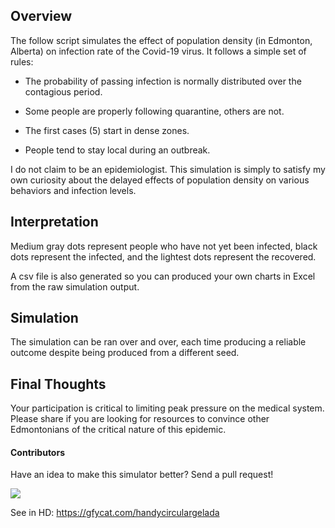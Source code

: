 ## Overview
The follow script simulates the effect of population density (in Edmonton, Alberta) on infection rate of the Covid-19 virus. It follows a simple set of rules:

- The probability of passing infection is normally distributed over the contagious period.

- Some people are properly following quarantine, others are not.

- The first cases (5) start in dense zones.

- People tend to stay local during an outbreak.

I do not claim to be an epidemiologist. This simulation is simply to satisfy my own curiosity about the delayed effects of population density on various behaviors and infection levels.

## Interpretation
Medium gray dots represent people who have not yet been infected, black dots represent the infected, and the lightest dots represent the recovered.

A csv file is also generated so you can produced your own charts in Excel from the raw simulation output.

## Simulation
The simulation can be ran over and over, each time producing a reliable outcome despite being produced from a different seed.

## Final Thoughts
Your participation is critical to limiting peak pressure on the medical system. Please share if you are looking for resources to convince other Edmontonians of the critical nature of this epidemic.

#### Contributors
Have an idea to make this simulator better? Send a pull request!

<img src='https://thumbs.gfycat.com/HandyCircularGelada-size_restricted.gif'>

See in HD: https://gfycat.com/handycirculargelada
